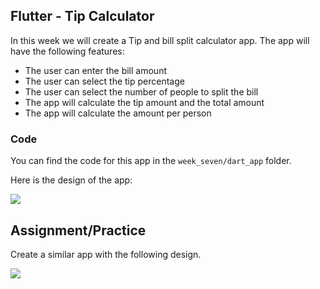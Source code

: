 ## Flutter - Tip Calculator

In this week we will create a Tip and bill split calculator app. The app will have the following features:

- The user can enter the bill amount
- The user can select the tip percentage
- The user can select the number of people to split the bill
- The app will calculate the tip amount and the total amount
- The app will calculate the amount per person

### Code

You can find the code for this app in the `week_seven/dart_app` folder.

Here is the design of the app:

<img src="https://cdn.dribbble.com/users/2737149/screenshots/6398522/dailyui_4calculator3_4x.png?compress=1&resize=1600x1200&vertical=top">

## Assignment/Practice

Create a similar app with the following design.

<img src="https://cdn.dribbble.com/users/3289896/screenshots/6536914/presentation_01.jpg"/>
